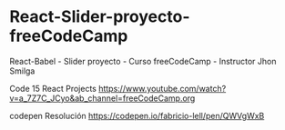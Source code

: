# React-Slider-proyecto-freeCodeCamp
React-Babel - Slider proyecto - Curso freeCodeCamp - Instructor Jhon Smilga

Code 15 React Projects https://www.youtube.com/watch?v=a_7Z7C_JCyo&ab_channel=freeCodeCamp.org

codepen Resolución https://codepen.io/fabricio-lell/pen/QWVgWxB
